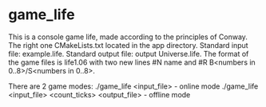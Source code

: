 # game_life
This is a console game life, made according to the principles of Conway. 
The right one CMakeLists.txt located in the app directory. Standard input file: example.life.
Standard output file: output Universe.life. The format of the game files is life1.06 with two 
new lines #N name and #R B<numbers in 0..8>/S<numbers in 0..8>. 

There are 2 game modes:
./game_life <input_file> - online mode
./game_life <input_file> <count_ticks> <output_file> - offline mode

